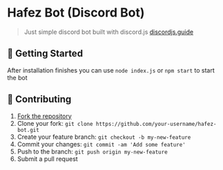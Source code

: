 # Hafez Bot (Discord Bot)
> Just simple discord bot built with discord.js [discordjs.guide](https://discordjs.guide)

## 🚀 Getting Started

After installation finishes you can use `node index.js` or `npm start` to start the bot

## 🤝 Contributing

1. [Fork the repository](https://github.com/im-parsa/hafez-bot/fork)
2. Clone your fork: `git clone https://github.com/your-username/hafez-bot.git`
3. Create your feature branch: `git checkout -b my-new-feature`
4. Commit your changes: `git commit -am 'Add some feature'`
5. Push to the branch: `git push origin my-new-feature`
6. Submit a pull request
